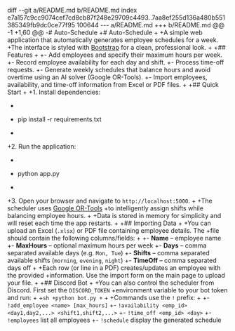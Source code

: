 diff --git a/README.md b/README.md
index e7a157c9cc9074cef7cd8cb87f248e29709c4493..7aa8ef255d136a480b551385349fb9dc0ce77f95 100644
--- a/README.md
+++ b/README.md
@@ -1 +1,60 @@
-# Auto-Schedule
+# Auto-Schedule
+
+A simple web application that automatically generates employee schedules for a week.
+The interface is styled with [Bootstrap](https://getbootstrap.com/) for a clean, professional look.
+
+## Features
+
+- Add employees and specify their maximum hours per week.
+- Record employee availability for each day and shift.
+- Process time-off requests.
+- Generate weekly schedules that balance hours and avoid overtime using an AI solver (Google OR-Tools).
+- Import employees, availability, and time-off information from Excel or PDF files.
+
+## Quick Start
+
+1. Install dependencies:
+   ```sh
+   pip install -r requirements.txt
+   ```
+2. Run the application:
+   ```sh
+   python app.py
+   ```
+3. Open your browser and navigate to `http://localhost:5000`.
+
+The scheduler uses [Google OR-Tools](https://developers.google.com/optimization)
+to intelligently assign shifts while balancing employee hours.
+
+Data is stored in memory for simplicity and will reset each time the app restarts.
+
+## Importing Data
+
+You can upload an Excel (`.xlsx`) or PDF file containing employee details. The
+file should contain the following columns/fields:
+
+- **Name** – employee name
+- **MaxHours** – optional maximum hours per week
+- **Days** – comma separated available days (e.g. `Mon, Tue`)
+- **Shifts** – comma separated available shifts (`morning`, `evening`, `night`)
+- **TimeOff** – comma separated days off
+
+Each row (or line in a PDF) creates/updates an employee with the provided
+information. Use the import form on the main page to upload your file.
+
+## Discord Bot
+
+You can also control the scheduler from Discord. First set the `DISCORD_TOKEN`
+environment variable to your bot token and run:
+
+```sh
+python bot.py
+```
+
+Commands use the `!` prefix:
+
+- `!add_employee <name> [max_hours]`
+- `!availability <emp_id> <day1,day2,...> <shift1,shift2,...>`
+- `!time_off <emp_id> <day>`
+- `!employees` list all employees
+- `!schedule` display the generated schedule
